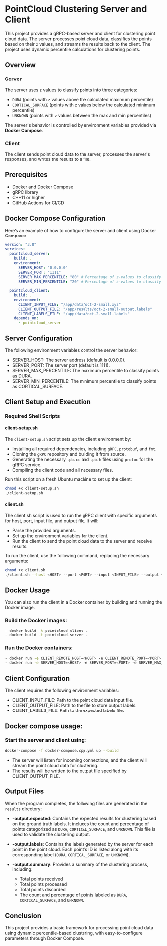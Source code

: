 # PointCloud Clustering Server and Client

This project provides a gRPC-based server and client for clustering point cloud data. The server processes point cloud data, classifies the points based on their `z` values, and streams the results back to the client. The project uses dynamic percentile calculations for clustering points.

## Overview

### Server

The server uses `z` values to classify points into three categories:
- `DURA` (points with `z` values above the calculated maximum percentile)
- `CORTICAL_SURFACE` (points with `z` values below the calculated minimum percentile)
- `UNKNOWN` (points with `z` values between the max and min percentiles)

The server's behavior is controlled by environment variables provided via **Docker Compose**.

### Client

The client sends point cloud data to the server, processes the server's responses, and writes the results to a file.

## Prerequisites

- Docker and Docker Compose
- gRPC library
- C++11 or higher
- GitHub Actions for CI/CD

## Docker Compose Configuration

Here’s an example of how to configure the server and client using Docker Compose:

```yaml
version: "3.8"
services:
  pointcloud_server:
    build: .
    environment:
      SERVER_HOST: "0.0.0.0"
      SERVER_PORT: "1111"
      SERVER_MAX_PERCENTILE: "80" # Percentage of z-values to classify as DURA
      SERVER_MIN_PERCENTILE: "20" # Percentage of z-values to classify as CORTICAL_SURFACE

  pointcloud_client:
    build: .
    environment:
      CLIENT_INPUT_FILE: "/app/data/oct-2-small.xyz"
      CLIENT_OUTPUT_FILE: "/app/results/oct-2-small-output.labels"
      CLIENT_LABELS_FILE: "/app/data/oct-2-small.labels"
    depends_on:
      - pointcloud_server
```

## Server Configuration
The following environment variables control the server behavior:

- SERVER_HOST: The server address (default is 0.0.0.0).
- SERVER_PORT: The server port (default is 1111).
- SERVER_MAX_PERCENTILE: The maximum percentile to classify points as DURA.
- SERVER_MIN_PERCENTILE: The minimum percentile to classify points as CORTICAL_SURFACE.

## Client Setup and Execution

### Required Shell Scripts

#### **client-setup.sh**
The `client-setup.sh` script sets up the client environment by:
- Installing all required dependencies, including `gRPC`, `protobuf`, and `fmt`.
- Cloning the `gRPC` repository and building it from source.
- Generating the necessary `.pb.cc` and `.pb.h` files using `protoc` for the gRPC service.
- Compiling the client code and all necessary files.

Run this script on a fresh Ubuntu machine to set up the client:

```bash
chmod +x client-setup.sh
./client-setup.sh
```

#### **client.sh**
The client.sh script is used to run the gRPC client with specific arguments for host, port, input file, and output file. It will:
- Parse the provided arguments.
- Set up the environment variables for the client.
- Run the client to send the point cloud data to the server and receive results.

To run the client, use the following command, replacing the necessary arguments:
```bash
chmod +x client.sh
./client.sh --host <HOST> --port <PORT> --input <INPUT_FILE> --output <OUTPUT_FILE>
```

## Docker Usage
You can also run the client in a Docker container by building and running the Docker image.

### Build the Docker images:
```bash
- docker build -t pointcloud-client .
- docker build -t pointcloud-server .
```

### Run the Docker containers:
```bash
- docker run -e CLIENT_REMOTE_HOST=<HOST> -e CLIENT_REMOTE_PORT=<PORT> -e CLIENT_INPUT_FILE=<INPUT_FILE> -e CLIENT_OUTPUT_FILE=<OUTPUT_FILE> pointcloud-client
- docker run -e SERVER_HOST=<HOST> -e SERVER_PORT=<PORT> -e SERVER_MAX_PERCENTILE=<MAX_PERCENTILE> -e SERVER_MIN_PERCENTILE=<MIN_PERCENTILE> pointcloud-server
```

## Client Configuration
The client requires the following environment variables:

- CLIENT_INPUT_FILE: Path to the point cloud data input file.
- CLIENT_OUTPUT_FILE: Path to the file to store output labels.
- CLIENT_LABELS_FILE: Path to the expected labels file.

## Docker compose usage:
### Start the server and client using:
```bash
docker-compose -f docker-compose.cpp.yml up --build
```

- The server will listen for incoming connections, and the client will stream the point cloud data for clustering. 
- The results will be written to the output file specified by CLIENT_OUTPUT_FILE.

## Output Files

When the program completes, the following files are generated in the `results` directory:

- **<input-pcd-file-prefix>-output.expected**: Contains the expected results for clustering based on the ground truth labels. It includes the count and percentage of points categorized as `DURA`, `CORTICAL_SURFACE`, and `UNKNOWN`. This file is used to validate the clustering output.

- **<input-pcd-file-prefix>-output.labels**: Contains the labels generated by the server for each point in the point cloud. Each point's ID is listed along with its corresponding label (`DURA`, `CORTICAL_SURFACE`, or `UNKNOWN`).

- **<input-pcd-file-prefix>-output.summary**: Provides a summary of the clustering process, including:
  - Total points received
  - Total points processed
  - Total points discarded
  - The count and percentage of points labeled as `DURA`, `CORTICAL_SURFACE`, and `UNKNOWN`.


## Conclusion
This project provides a basic framework for processing point cloud data using dynamic percentile-based clustering, with easy-to-configure parameters through Docker Compose. 